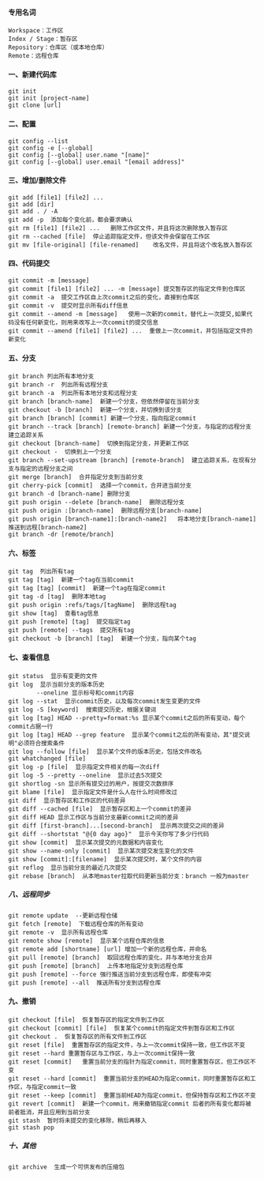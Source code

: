 #### 专用名词
    Workspace：工作区
    Index / Stage：暂存区
    Repository：仓库区（或本地仓库）
    Remote：远程仓库

#### 一、新建代码库
    git init  
    git init [project-name]
    git clone [url]
    
#### 二、配置
    git config --list
    git config -e [--global]
    git config [--global] user.name "[name]"
    git config [--global] user.email "[email address]"
   
   
#### 三、增加/删除文件
    git add [file1] [file2] ...
    git add [dir]
    git add . / -A
    git add -p  添加每个变化前，都会要求确认
    git rm [file1] [file2] ...   删除工作区文件，并且将这次删除放入暂存区
    git rm --cached [file]  停止追踪指定文件，但该文件会保留在工作区
    git mv [file-original] [file-renamed]    改名文件，并且将这个改名放入暂存区
    
    
#### 四、代码提交
    git commit -m [message]
    git commit [file1] [file2] ... -m [message] 提交暂存区的指定文件到仓库区
    git commit -a  提交工作区自上次commit之后的变化，直接到仓库区
    git commit -v  提交时显示所有diff信息
    git commit --amend -m [message]   使用一次新的commit，替代上一次提交,如果代码没有任何新变化，则用来改写上一次commit的提交信息
    git commit --amend [file1] [file2] ...  重做上一次commit，并包括指定文件的新变化

####  五、分支
    git branch 列出所有本地分支
    git branch -r  列出所有远程分支
    git branch -a  列出所有本地分支和远程分支
    git branch [branch-name]  新建一个分支，但依然停留在当前分支
    git checkout -b [branch]  新建一个分支，并切换到该分支
    git branch [branch] [commit] 新建一个分支，指向指定commit
    git branch --track [branch] [remote-branch] 新建一个分支，与指定的远程分支建立追踪关系
    git checkout [branch-name]  切换到指定分支，并更新工作区
    git checkout -  切换到上一个分支
    git branch --set-upstream [branch] [remote-branch]  建立追踪关系，在现有分支与指定的远程分支之间
    git merge [branch]  合并指定分支到当前分支
    git cherry-pick [commit]  选择一个commit，合并进当前分支
    git branch -d [branch-name] 删除分支
    git push origin --delete [branch-name]  删除远程分支
    git push origin :[branch-name]  删除远程分支[branch-name]
    git push origin [branch-name1]:[branch-name2]   将本地分支[branch-name1]推送到远程[branch-name2]
    git branch -dr [remote/branch]
    
#### 六、标签
    git tag  列出所有tag
    git tag [tag]  新建一个tag在当前commit
    git tag [tag] [commit]  新建一个tag在指定commit
    git tag -d [tag]  删除本地tag
    git push origin :refs/tags/[tagName]  删除远程tag
    git show [tag]  查看tag信息
    git push [remote] [tag]  提交指定tag
    git push [remote] --tags  提交所有tag
    git checkout -b [branch] [tag]  新建一个分支，指向某个tag
    
#### 七、查看信息
    git status  显示有变更的文件
    git log  显示当前分支的版本历史
            --oneline 显示标号和commit内容
    git log --stat  显示commit历史，以及每次commit发生变更的文件
    git log -S [keyword]  搜索提交历史，根据关键词
    git log [tag] HEAD --pretty=format:%s 显示某个commit之后的所有变动，每个commit占据一行
    git log [tag] HEAD --grep feature  显示某个commit之后的所有变动，其"提交说明"必须符合搜索条件
    git log --follow [file]  显示某个文件的版本历史，包括文件改名
    git whatchanged [file]
    git log -p [file]  显示指定文件相关的每一次diff
    git log -5 --pretty --oneline  显示过去5次提交
    git shortlog -sn 显示所有提交过的用户，按提交次数排序
    git blame [file]  显示指定文件是什么人在什么时间修改过
    git diff  显示暂存区和工作区的代码差异
    git diff --cached [file]  显示暂存区和上一个commit的差异
    git diff HEAD 显示工作区与当前分支最新commit之间的差异
    git diff [first-branch]...[second-branch]  显示两次提交之间的差异
    git diff --shortstat "@{0 day ago}"  显示今天你写了多少行代码
    git show [commit]  显示某次提交的元数据和内容变化
    git show --name-only [commit]  显示某次提交发生变化的文件
    git show [commit]:[filename]  显示某次提交时，某个文件的内容
    git reflog  显示当前分支的最近几次提交
    git rebase [branch]  从本地master拉取代码更新当前分支：branch 一般为master




##### 八、远程同步
    git remote update  --更新远程仓储
    git fetch [remote]  下载远程仓库的所有变动
    git remote -v  显示所有远程仓库
    git remote show [remote]  显示某个远程仓库的信息
    git remote add [shortname] [url] 增加一个新的远程仓库，并命名
    git pull [remote] [branch]  取回远程仓库的变化，并与本地分支合并
    git push [remote] [branch]  上传本地指定分支到远程仓库
    git push [remote] --force 强行推送当前分支到远程仓库，即使有冲突
    git push [remote] --all  推送所有分支到远程仓库



#### 九、撤销
    git checkout [file]  恢复暂存区的指定文件到工作区
    git checkout [commit] [file]  恢复某个commit的指定文件到暂存区和工作区
    git checkout .  恢复暂存区的所有文件到工作区
    git reset [file]  重置暂存区的指定文件，与上一次commit保持一致，但工作区不变
    git reset --hard 重置暂存区与工作区，与上一次commit保持一致
    git reset [commit]   重置当前分支的指针为指定commit，同时重置暂存区，但工作区不变
    git reset --hard [commit]  重置当前分支的HEAD为指定commit，同时重置暂存区和工作区，与指定commit一致
    git reset --keep [commit]  重置当前HEAD为指定commit，但保持暂存区和工作区不变
    git revert [commit]  新建一个commit，用来撤销指定commit 后者的所有变化都将被前者抵消，并且应用到当前分支
    git stash  暂时将未提交的变化移除，稍后再移入
    git stash pop


##### 十、其他
    git archive  生成一个可供发布的压缩包  
    
    
    
    
    
    
    
    
    
    
    
    
    
    
    
    
    
    
    
    
    
    
    
    
    
    
    
    
    
    
    
    
    
    
    
    
    
    
    
    
    
    

